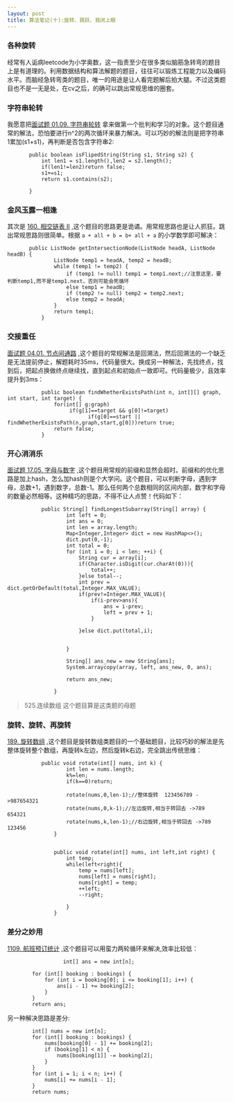 ```yaml
---
layout: post
title: 算法笔记(十):旋转、跳跃、我闭上眼
---
```


### 各种旋转
经常有人诟病leetcode为小学奥数，这一指责至少在很多类似脑筋急转弯的题目上是有道理的。利用数据结构和算法解题的题目，往往可以锻炼工程能力以及编码水平。而脑经急转弯类的题目，唯一的用途是让人看完题解后拍大腿。不过这类题目也不是一无是处，在cv之后，的确可以跳出常规思维的圈套。<br>


### 字符串轮转
我愿意把[面试题 01.09. 字符串轮转](https://leetcode-cn.com/problems/string-rotation-lcci/) 拿来做第一个批判和学习的对象。这个题目通常的解法，恐怕要进行n^2的两次循环来暴力解决。可以巧妙的解法则是把字符串1累加(s1+s1)，再判断是否包含字符串2:<br>
```
       public boolean isFlipedString(String s1, String s2) {
           int len1 = s1.length(),len2 = s2.length();
           if(len1!=len2)return false;
           s1+=s1;
           return s1.contains(s2);
   
       }
```
### 金风玉露一相逢
其次是 [160. 相交链表 II](https://leetcode-cn.com/problems/intersection-of-two-linked-lists/) ,这个题目的思路更是诡谲。用常规思路也是让人抓狂。跳出常规思路则很简单。根据 `a + all + b = b+ all + a` 的小学数学即可解决：
```
       public ListNode getIntersectionNode(ListNode headA, ListNode headB) {
               ListNode temp1 = headA, temp2 = headB;
               while (temp1 != temp2) {
                   if (temp1 != null) temp1 = temp1.next;//注意这里，要判断temp1,而不是temp1.next，否则可能会死循环
                   else temp1 = headB;
                   if (temp2 != null) temp2 = temp2.next;
                   else temp2 = headA;
               }
               return temp1;
           }
```

### 交接重任
[面试题 04.01. 节点间通路](https://leetcode-cn.com/problems/route-between-nodes-lcci/) ,这个题目的常规解法是回溯法，然后回溯法的一个缺乏是无法提前停止，解题耗时35ms，代码量很大。换成另一种解法，先找终点，找到后，把起点换做终点继续找，直到起点和初始点一致即可。代码量极少，且效率提升到3ms：
```
           public boolean findWhetherExistsPath(int n, int[][] graph, int start, int target) {
               for(int[] g:graph)   
                    if(g[1]==target && g[0]!=target)
                          if(g[0]==start || findWhetherExistsPath(n,graph,start,g[0]))return true;
               return false;
           }
```

### 开心消消乐

[面试题 17.05.  字母与数字](https://leetcode-cn.com/problems/find-longest-subarray-lcci/) ,这个题目用常规的前缀和显然会超时。前缀和的优化思路是加上hash，怎么加hash则是个大学问。这个题目，可以判断字母，遇到字母，总数+1，遇到数字，总数-1。那么任何两个总数相同的区间内部，数字和字母的数量必然相等。这种精巧的思路，不得不让人点赞！代码如下：
```
           public String[] findLongestSubarray(String[] array) {
                   int left = 0;
                   int ans = 0;
                   int len = array.length;
                   Map<Integer,Integer> dict = new HashMap<>();
                   dict.put(0,-1);
                   int total = 0;
                   for (int i = 0; i < len; ++i) {
                       String cur = array[i];
                       if(Character.isDigit(cur.charAt(0))){
                           total++;
                       }else total--;
                       int prev = dict.getOrDefault(total,Integer.MAX_VALUE);
                       if(prev!=Integer.MAX_VALUE){
                           if(i-prev>ans){
                               ans = i-prev;
                               left = prev + 1;
                           }
                           
                       }else dict.put(total,i);
                       
                     
                   }
           
                   String[] ans_new = new String[ans];
                   System.arraycopy(array, left, ans_new, 0, ans);
           
                   return ans_new;
           
               }
```

>  525.连续数组 这个题目算是这类题的母题

### 旋转、旋转、再旋转
[189. 旋转数组](https://leetcode-cn.com/problems/rotate-array/) ,这个题目是旋转数组类题目的一个基础题目，比较巧妙的解法是先整体旋转整个数组，再旋转k左边，然后旋转k右边，完全跳出传统思维：

```
           public void rotate(int[] nums, int k) {
                   int len = nums.length;
                   k%=len;
                   if(k==0)return;
           
                   rotate(nums,0,len-1);//整体旋转  123456789 ->987654321
                   rotate(nums,0,k-1);//左边旋转,相当于转回去 ->789 654321
                   rotate(nums,k,len-1);//右边旋转,相当于转回去 ->789 123456
               }
           
           
               public void rotate(int[] nums, int left,int right) {
                   int temp;
                   while(left<right){
                       temp = nums[left];
                       nums[left] = nums[right];
                       nums[right] = temp;
                       ++left;
                       --right;
           
                   }
               }
```

### 差分之妙用

[1109. 航班预订统计](https://leetcode-cn.com/problems/corporate-flight-bookings) ,这个题目可以用蛮力两轮循环来解决,效率比较低：

```
                  int[] ans = new int[n];

        for (int[] booking : bookings) {
            for (int i = booking[0]; i <= booking[1]; i++) {
                ans[i - 1] += booking[2];
            }
        }
        return ans;
```

另一种解决思路是差分:

```
        int[] nums = new int[n];
        for (int[] booking : bookings) {
            nums[booking[0] - 1] += booking[2];
            if (booking[1] < n) {
                nums[booking[1]] -= booking[2];
            }
        }
        for (int i = 1; i < n; i++) {
            nums[i] += nums[i - 1];
        }
        return nums;
```

